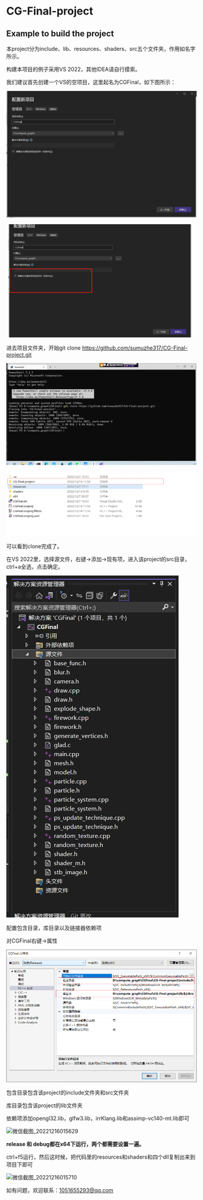 # CG-Final-project



## Example to build the project

本project分为include、lib、resources、shaders、src五个文件夹，作用如名字所示。

构建本项目的例子采用VS 2022，其他IDEA请自行摸索。

我们建议首先创建一个VS的空项目，这里起名为CGFinal，如下图所示：

![image-20221207165322907](imags/image-20221207165322907.png)

![image-20221207171701987](imags/image-20221207171701987.png)

进去项目文件夹，开始git clone https://github.com/sumuzhe317/CG-Final-project.git

![image-20221207165437927](imags/image-20221207165437927.png)

![image-20221214115746466](imags/image-20221214115746466.png)

可以看到clone完成了。

在VS 2022里，选择源文件，右键->添加->现有项，进入该project的src目录，ctrl+a全选，点击确定。

![image-20221214115916506](imags/image-20221214115916506.png)

配置包含目录，库目录以及链接器依赖项

对CGFinal右键->属性

![image-20221214120026452](imags/image-20221214120026452.png)

包含目录包含该project的include文件夹和src文件夹

库目录包含该project的lib文件夹

依赖项添加opengl32.lib，glfw3.lib，irrKlang.lib和assimp-vc140-mt.lib即可

![微信截图_20221216015629](C:\Users\86185\Desktop\CGFinal\CG-Final-project\imags\微信截图_20221216015629.png)



**release 和 debug都在x64下运行，两个都需要设置一遍。**

ctrl+f5运行，然后这时候，把代码里的resources和shaders和四个dll复制出来到项目下即可



![微信截图_20221216015710](C:\Users\86185\Desktop\CGFinal\CG-Final-project\imags\微信截图_20221216015710.png)



如有问题，欢迎联系：1051655293@qq.com